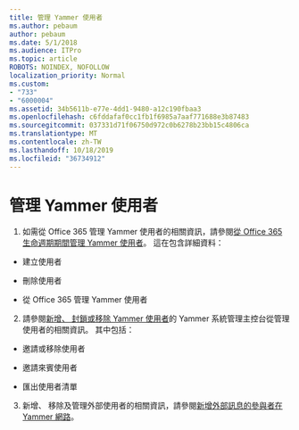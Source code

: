 ```yaml
---
title: 管理 Yammer 使用者
ms.author: pebaum
author: pebaum
ms.date: 5/1/2018
ms.audience: ITPro
ms.topic: article
ROBOTS: NOINDEX, NOFOLLOW
localization_priority: Normal
ms.custom:
- "733"
- "6000004"
ms.assetid: 34b5611b-e77e-4dd1-9480-a12c190fbaa3
ms.openlocfilehash: c6fddafaf0cc1fb1f6985a7aaf771688e3b87483
ms.sourcegitcommit: 037331d71f06750d972c0b6278b23bb15c4806ca
ms.translationtype: MT
ms.contentlocale: zh-TW
ms.lasthandoff: 10/18/2019
ms.locfileid: "36734912"
---
```

# <a name="managing-yammer-users"></a>管理 Yammer 使用者

1. 如需從 Office 365 管理 Yammer 使用者的相關資訊，請參閱[從 Office 365 生命週期期間管理 Yammer 使用者](https://docs.microsoft.com/yammer/manage-yammer-users/manage-users-across-their-lifecycle)。 這在包含詳細資料：

  - 建立使用者

  - 刪除使用者

  - 從 Office 365 管理 Yammer 使用者

2. 請參閱[新增、 封鎖或移除 Yammer 使用者](http://alchemyportal.azurewebsites.net/Rule/ManageYammer%20users%20across%20their%20lifecycle%20from%20Office%20365)的 Yammer 系統管理主控台從管理使用者的相關資訊。 其中包括：

  - 邀請或移除使用者

  - 邀請來賓使用者

  - 匯出使用者清單

3. 新增、 移除及管理外部使用者的相關資訊，請參閱[新增外部訊息的參與者在 Yammer 網路](https://docs.microsoft.com/yammer/work-with-external-users/add-external-participants)。

